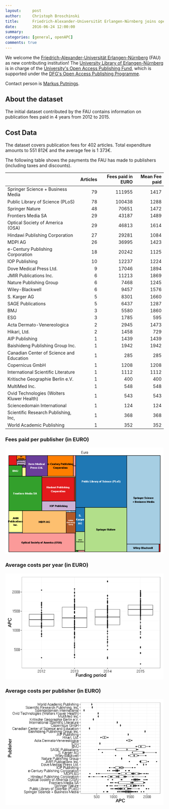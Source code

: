 ```yaml
---
layout:     post
author:     Christoph Broschinski
title:      Friedrich-Alexander-Universität Erlangen-Nürnberg joins openapc.github.io
date:       2016-06-24 12:00:00
summary:    
categories: [general, openAPC]
comments: true
---
```





We welcome the [Friedrich-Alexander-Universität Erlangen-Nürnberg](https://www.fau.de/) (FAU) as new contributing institution! The [University Library of Erlangen-Nürnberg](http://www.ub.fau.de/index-en.shtml) is in charge of the [University's Open Access Publishing Fund](http://www.ub.fau.de/open-access/open-access-fonds.shtml), which is supported under the [DFG's Open Access Publishing Programme](http://www.dfg.de/en/research_funding/programmes/infrastructure/lis/funding_opportunities/open_access_publishing/index.html).

Contact person is [Markus Putnings](mailto:markus.putnings@fau.de).

## About the dataset

The initial dataset contributed by the FAU contains information on publication fees paid in 4 years from 2012 to 2015. 

## Cost Data



The dataset covers publication fees for 402 articles. Total expenditure amounts to 551 812€ and the average fee is 1 373€.

The following table shows the payments the FAU has made to publishers (including taxes and discounts).


|                                          | Articles| Fees paid in EURO| Mean Fee paid|
|:-----------------------------------------|--------:|-----------------:|-------------:|
|Springer Science + Business Media         |       79|            111955|          1417|
|Public Library of Science (PLoS)          |       78|            100438|          1288|
|Springer Nature                           |       48|             70651|          1472|
|Frontiers Media SA                        |       29|             43187|          1489|
|Optical Society of America (OSA)          |       29|             46813|          1614|
|Hindawi Publishing Corporation            |       27|             29281|          1084|
|MDPI AG                                   |       26|             36995|          1423|
|e-Century Publishing Corporation          |       18|             20242|          1125|
|IOP Publishing                            |       10|             12237|          1224|
|Dove Medical Press Ltd.                   |        9|             17046|          1894|
|JMIR Publications Inc.                    |        6|             11213|          1869|
|Nature Publishing Group                   |        6|              7468|          1245|
|Wiley-Blackwell                           |        6|              9457|          1576|
|S. Karger AG                              |        5|              8301|          1660|
|SAGE Publications                         |        5|              6437|          1287|
|BMJ                                       |        3|              5580|          1860|
|ESG                                       |        3|              1785|           595|
|Acta Dermato-Venereologica                |        2|              2945|          1473|
|Hikari, Ltd.                              |        2|              1458|           729|
|AIP Publishing                            |        1|              1439|          1439|
|Baishideng Publishing Group Inc.          |        1|              1942|          1942|
|Canadian Center of Science and Education  |        1|               285|           285|
|Copernicus GmbH                           |        1|              1208|          1208|
|International Scientific Literature       |        1|              1112|          1112|
|Kritische Geographie Berlin e.V.          |        1|               400|           400|
|MultiMed Inc.                             |        1|               548|           548|
|Ovid Technologies (Wolters Kluwer Health) |        1|               543|           543|
|Sciencedomain International               |        1|               124|           124|
|Scientific Research Publishing, Inc,      |        1|               368|           368|
|World Academic Publishing                 |        1|               352|           352|

### Fees paid per publisher (in EURO)

![plot of chunk tree_fau_2016_06_24_full](/figure/tree_fau_2016_06_24_full-1.png) 

###  Average costs per year (in EURO)

![plot of chunk box_fau_2016_06_24_year_full](/figure/box_fau_2016_06_24_year_full-1.png) 

###  Average costs per publisher (in EURO)

![plot of chunk box_fau_2016_06_24_publisher_full](/figure/box_fau_2016_06_24_publisher_full-1.png) 
